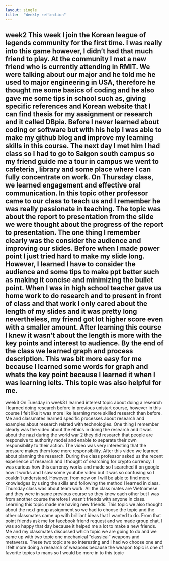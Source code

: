 ```yaml
---
layout: single
title:  "Weekly reflection"
---
```

week2
This week I join the Korean league of legends community for the first time. I was really into this game however, I didn’t had that much friend to play. At the community I met a new friend who is currently attending in RMIT. We were talking about our major and he told me he used to major engineering in USA, therefore he thought me some basics of coding and he also gave me some tips in school such as, giving specific references and Korean website that I can find thesis for my assignment or research and it called DBpia. Before I never learned about coding or software but with his help I was able to make my github blog and improve my learning skills in this course. The next day I met him I had class so I had to go to Saigon south campus so my friend guide me a tour in campus we went to cafeteria , library and some place where I can fully concentrate on work. On Thursday class, we learned engagement and effective oral communication. In this topic other professor came to our class to teach us and I remember he was really passionate in teaching. The topic was about the report to presentation from the slide we were thought about the progress of the report to presentation. The one thing I remember clearly was the consider the audience and improving our slides. Before when I made power point I just tried hard to make my slide long. However, I learned I have to consider the audience and some tips to make ppt better such as making it concise and minimizing the bullet point. When I was in high school teacher gave us home work to do research and to present in front of class and that work I only cared about the length of my slides and it was pretty long nevertheless, my friend got lot higher score even with a smaller amount. After learning this course I knew it wasn’t about the length is more with the key points and interest to audience. By the end of the class we learned graph and process description. This was bit more easy for me because I learned some words for graph and whats the key point because I learned it when I was learning ielts. This topic was also helpful for me.
---
week3
On Tuesday in week3 I learned interest topic about doing a research I learned doing research before in previous unistart course, however in this course I felt like it was more like learning more skilled research than before. Me and classmates learned specific processes about research and examples about research related with technologies. One thing I remember clearly was the video about the ethics in doing the research and it was about the nazi during the world war 2 they did research that people are responsive to authority model and enable to separate their own responsibility to their action. The video was very interesting that the pressure makes them lose more responsibility. After this video we learned about planning the research. During the class professor asked us the recent experience of research and I thought of searching for crypto currency. I was curious how this currency works and made so I searched it on google how it works and I saw some youtube video but it was so confusing so I couldn’t understand. However, from now on I will be able to find more knowledges by using the skills and following the method I learned in class. Thursday class was about team work. All the class mates are Vietnamese and they were in same previous course so they knew each other but I was from another course therefore I wasn’t friends with anyone in class. Learning this topic made me having new friends. This topic we also thought about the next group assignment so we had to choose the topic and the other classmates came up with brilliant ideas that I wanted to do. From that point friends ask me for facebook friend request and we made group chat. I was so happy that day because it helped me a lot to make a new friends. Me and my classmates discussed which topic we are going to do and we came up with two topic one mechanical ”classical” weapons and metaverse. These two topic are so interesting and I had wo choose one and I felt more doing a research of weapons because the weapon topic is one of favorite topics to mans so I would be more in to this topic
